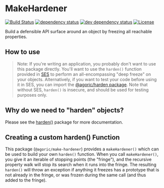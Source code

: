 # MakeHardener

[![Build Status][travis-svg]][travis-url]
[![dependency status][deps-svg]][deps-url]
[![dev dependency status][dev-deps-svg]][dev-deps-url]
[![License][license-image]][license-url]

Build a defensible API surface around an object by freezing all reachable properties.

## How to use

> Note: If you're writing an application, you probably don't want to use this package directly. You'll want to use the `harden()` function provided in [SES](https://github.com/Agoric/SES) to perform an all-encompassing "deep freeze" on your objects. Alternatively, if you want to test your code before using it in SES, you can import the [@agoric/harden package](https://github.com/Agoric/Harden). Note that without SES, `harden()` is insecure, and should be used for testing purposes only.

## Why do we need to "harden" objects?

Please see the [harden()](https://github.com/Agoric/Harden) package for more documentation.

## Creating a custom harden() Function

This package (`@agoric/make-hardener`) provides a `makeHardener()` which can be used to build your own `harden()` function. When you call `makeHardener()`, you give it an iterable of stopping points (the "fringe"), and the recursive property walk will stop its search when it runs into the fringe. The resulting `harden()` will throw an exception if anything it freezes has a prototype that is not already in the fringe, or was frozen during the same call (and thus added to the fringe).

[travis-svg]: https://travis-ci.com/Agoric/MakeHardener.svg?branch=master
[travis-url]: https://travis-ci.com/Agoric/MakeHardener
[deps-svg]: https://david-dm.org/Agoric/MakeHardener.svg
[deps-url]: https://david-dm.org/Agoric/MakeHardener
[dev-deps-svg]: https://david-dm.org/Agoric/MakeHardener/dev-status.svg
[dev-deps-url]: https://david-dm.org/Agoric/MakeHardener?type=dev
[license-image]: https://img.shields.io/badge/License-Apache%202.0-blue.svg
[license-url]: LICENSE
